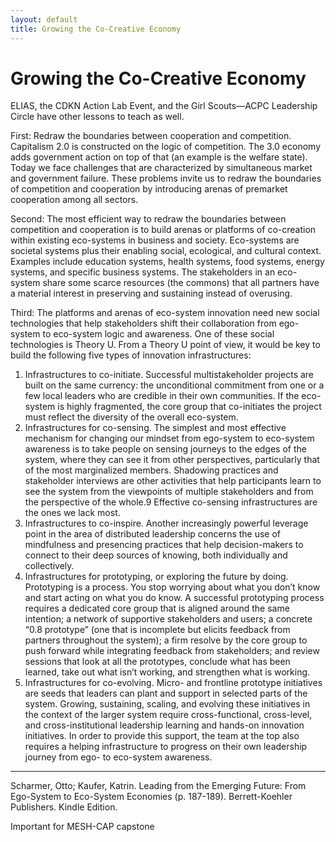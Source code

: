 ```yaml
---
layout: default
title: Growing the Co-Creative Economy
---
```

# Growing the Co-Creative Economy 

ELIAS, the CDKN Action Lab Event, and the Girl Scouts—ACPC Leadership Circle have other lessons to teach as well. 

First: Redraw the boundaries between cooperation and competition. Capitalism 2.0 is constructed on the logic of competition. The 3.0 economy adds government action on top of that (an example is the welfare state). Today we face challenges that are characterized by simultaneous market and government failure. These problems invite us to redraw the boundaries of competition and cooperation by introducing arenas of premarket cooperation among all sectors. 

Second: The most efficient way to redraw the boundaries between competition and cooperation is to build arenas or platforms of co-creation within existing eco-systems in business and society. Eco-systems are societal systems plus their enabling social, ecological, and cultural context. Examples include education systems, health systems, food systems, energy systems, and specific business systems. The stakeholders in an eco-system share some scarce resources (the commons) that all partners have a material interest in preserving and sustaining instead of overusing. 

Third: The platforms and arenas of eco-system innovation need new social technologies that help stakeholders shift their collaboration from ego-system to eco-system logic and awareness. One of these social technologies is Theory U. From a Theory U point of view, it would be key to build the following five types of innovation infrastructures: 

1. Infrastructures to co-initiate. Successful multistakeholder projects are built on the same currency: the unconditional commitment from one or a few local leaders who are credible in their own communities. If the eco-system is highly fragmented, the core group that co-initiates the project must reflect the diversity of the overall eco-system. 
2. Infrastructures for co-sensing. The simplest and most effective mechanism for changing our mindset from ego-system to eco-system awareness is to take people on sensing journeys to the edges of the system, where they can see it from other perspectives, particularly that of the most marginalized members. Shadowing practices and stakeholder interviews are other activities that help participants learn to see the system from the viewpoints of multiple stakeholders and from the perspective of the whole.9 Effective co-sensing infrastructures are the ones we lack most. 
3. Infrastructures to co-inspire. Another increasingly powerful leverage point in the area of distributed leadership concerns the use of mindfulness and presencing practices that help decision-makers to connect to their deep sources of knowing, both individually and collectively. 
4. Infrastructures for prototyping, or exploring the future by doing. Prototyping is a process. You stop worrying about what you don’t know and start acting on what you do know. A successful prototyping process requires a dedicated core group that is aligned around the same intention; a network of supportive stakeholders and users; a concrete “0.8 prototype” (one that is incomplete but elicits feedback from partners throughout the system); a firm resolve by the core group to push forward while integrating feedback from stakeholders; and review sessions that look at all the prototypes, conclude what has been learned, take out what isn’t working, and strengthen what is working. 
5. Infrastructures for co-evolving. Micro- and frontline prototype initiatives are seeds that leaders can plant and support in selected parts of the system. Growing, sustaining, scaling, and evolving these initiatives in the context of the larger system require cross-functional, cross-level, and cross-institutional leadership learning and hands-on innovation initiatives. In order to provide this support, the team at the top also requires a helping infrastructure to progress on their own leadership journey from ego- to eco-system awareness.


__________
Scharmer, Otto; Kaufer, Katrin. Leading from the Emerging Future: From Ego-System to Eco-System Economies (p. 187-189). Berrett-Koehler Publishers. Kindle Edition. 


Important for MESH-CAP capstone

